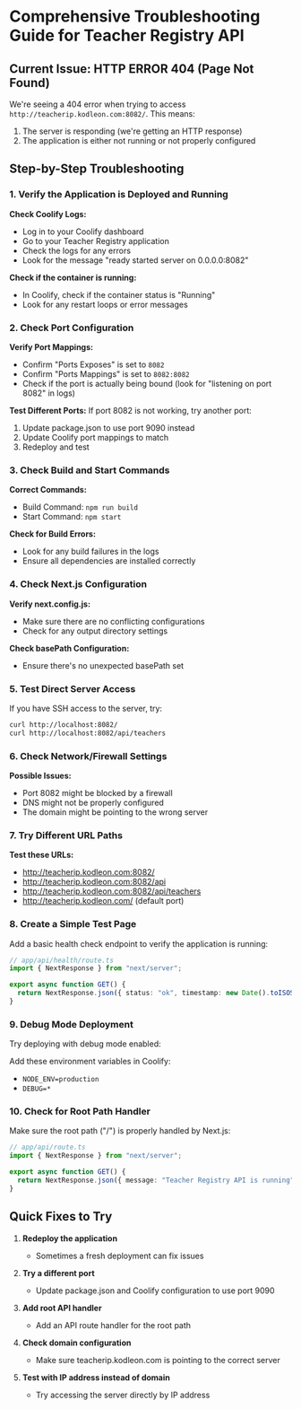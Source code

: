# Comprehensive Troubleshooting Guide for Teacher Registry API

## Current Issue: HTTP ERROR 404 (Page Not Found)

We're seeing a 404 error when trying to access `http://teacherip.kodleon.com:8082/`. This means:
1. The server is responding (we're getting an HTTP response)
2. The application is either not running or not properly configured

## Step-by-Step Troubleshooting

### 1. Verify the Application is Deployed and Running

**Check Coolify Logs:**
- Log in to your Coolify dashboard
- Go to your Teacher Registry application
- Check the logs for any errors
- Look for the message "ready started server on 0.0.0.0:8082"

**Check if the container is running:**
- In Coolify, check if the container status is "Running"
- Look for any restart loops or error messages

### 2. Check Port Configuration

**Verify Port Mappings:**
- Confirm "Ports Exposes" is set to `8082`
- Confirm "Ports Mappings" is set to `8082:8082`
- Check if the port is actually being bound (look for "listening on port 8082" in logs)

**Test Different Ports:**
If port 8082 is not working, try another port:
1. Update package.json to use port 9090 instead
2. Update Coolify port mappings to match
3. Redeploy and test

### 3. Check Build and Start Commands

**Correct Commands:**
- Build Command: `npm run build`
- Start Command: `npm start`

**Check for Build Errors:**
- Look for any build failures in the logs
- Ensure all dependencies are installed correctly

### 4. Check Next.js Configuration

**Verify next.config.js:**
- Make sure there are no conflicting configurations
- Check for any output directory settings

**Check basePath Configuration:**
- Ensure there's no unexpected basePath set

### 5. Test Direct Server Access

If you have SSH access to the server, try:
```bash
curl http://localhost:8082/
curl http://localhost:8082/api/teachers
```

### 6. Check Network/Firewall Settings

**Possible Issues:**
- Port 8082 might be blocked by a firewall
- DNS might not be properly configured
- The domain might be pointing to the wrong server

### 7. Try Different URL Paths

**Test these URLs:**
- http://teacherip.kodleon.com:8082/
- http://teacherip.kodleon.com:8082/api
- http://teacherip.kodleon.com:8082/api/teachers
- http://teacherip.kodleon.com/ (default port)

### 8. Create a Simple Test Page

Add a basic health check endpoint to verify the application is running:

```typescript
// app/api/health/route.ts
import { NextResponse } from "next/server";

export async function GET() {
  return NextResponse.json({ status: "ok", timestamp: new Date().toISOString() });
}
```

### 9. Debug Mode Deployment

Try deploying with debug mode enabled:

Add these environment variables in Coolify:
- `NODE_ENV=production`
- `DEBUG=*`

### 10. Check for Root Path Handler

Make sure the root path ("/") is properly handled by Next.js:

```typescript
// app/api/route.ts
import { NextResponse } from "next/server";

export async function GET() {
  return NextResponse.json({ message: "Teacher Registry API is running" });
}
```

## Quick Fixes to Try

1. **Redeploy the application**
   - Sometimes a fresh deployment can fix issues

2. **Try a different port**
   - Update package.json and Coolify configuration to use port 9090

3. **Add root API handler**
   - Add an API route handler for the root path

4. **Check domain configuration**
   - Make sure teacherip.kodleon.com is pointing to the correct server

5. **Test with IP address instead of domain**
   - Try accessing the server directly by IP address